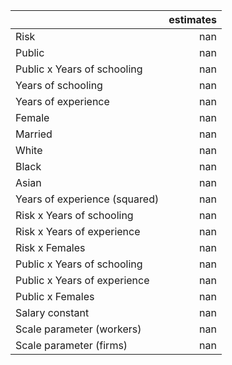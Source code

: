 |                               |   estimates |
|:------------------------------|------------:|
| Risk                          |         nan |
| Public                        |         nan |
| Public x Years of schooling   |         nan |
| Years of schooling            |         nan |
| Years of experience           |         nan |
| Female                        |         nan |
| Married                       |         nan |
| White                         |         nan |
| Black                         |         nan |
| Asian                         |         nan |
| Years of experience (squared) |         nan |
| Risk x Years of schooling     |         nan |
| Risk x Years of experience    |         nan |
| Risk x Females                |         nan |
| Public x Years of schooling   |         nan |
| Public x Years of experience  |         nan |
| Public x Females              |         nan |
| Salary constant               |         nan |
| Scale parameter (workers)     |         nan |
| Scale parameter (firms)       |         nan |